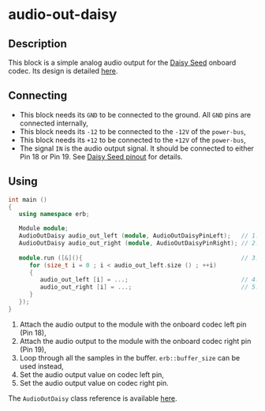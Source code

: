 # audio-out-daisy

## Description

This block is a simple analog audio output for the
[Daisy Seed](https://www.electro-smith.com/daisy/daisy) onboard codec.
Its design is detailed [here](./documentation/design.md).


## Connecting

- This block needs its `GND` to be connected to the ground. All `GND` pins are connected
   internally,
- This block needs its `-12` to be connected to the `-12V` of the `power-bus`,
- This block needs its `+12` to be connected to the `+12V` of the `power-bus`,
- The signal `IN` is the audio output signal. It should be connected to either Pin 18 or Pin 19.
   See [Daisy Seed pinout](https://images.squarespace-cdn.com/content/v1/58d03fdc1b10e3bf442567b8/1591827747342-HCXMM2NNR26SP5F4U2CJ/ke17ZwdGBToddI8pDm48kN5PbQBGNYbW-5Hm1pf8hRF7gQa3H78H3Y0txjaiv_0fDoOvxcdMmMKkDsyUqMSsMWxHk725yiiHCCLfrh8O1z4YTzHvnKhyp6Da-NYroOW3ZGjoBKy3azqku80C789l0kLp48N9LluBiCpBrPZntaz462IffsVrAff3VJkwKncM1HZuDnV98dfxM9yHlqFkUQ/DaisyPinoutRev4%404x.png?format=500w) for details.


## Using

```c++
int main ()
{
   using namespace erb;

   Module module;
   AudioOutDaisy audio_out_left (module, AudioOutDaisyPinLeft);   // 1.
   AudioOutDaisy audio_out_right (module, AudioOutDaisyPinRight); // 2.
   
   module.run ([&](){                                             // 3.
      for (size_t i = 0 ; i < audio_out_left.size () ; ++i)
      {
         audio_out_left [i] = ...;                                // 4.
         audio_out_right [i] = ...;                               // 5.
      }
   });
}
```

1. Attach the audio output to the module with the onboard codec left pin (Pin 18),
2. Attach the audio output to the module with the onboard codec right pin (Pin 19),
2. Loop through all the samples in the buffer. `erb::buffer_size` can be used instead,
3. Set the audio output value on codec left pin,
4. Set the audio output value on codec right pin.

The `AudioOutDaisy` class reference is available [here](./documentation/reference.md).
